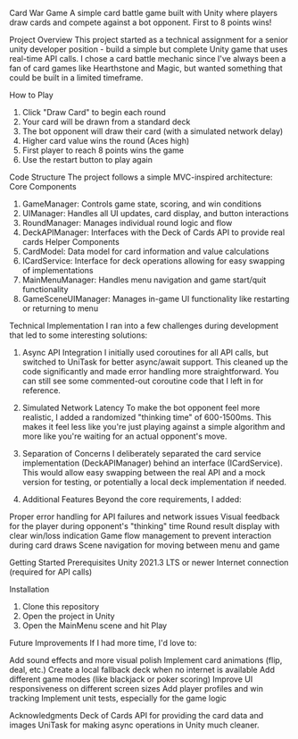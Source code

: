 Card War Game
A simple card battle game built with Unity where players draw cards and compete against 
a bot opponent. First to 8 points wins!

Project Overview
This project started as a technical assignment for a senior unity developer position - build a simple
but complete Unity game that uses real-time API calls. I chose a card battle mechanic since I've
always been a fan of card games like Hearthstone and Magic, but wanted something that could be
built in a limited timeframe.

How to Play
1. Click "Draw Card" to begin each round
2. Your card will be drawn from a standard deck
3. The bot opponent will draw their card (with a simulated network delay)
4. Higher card value wins the round (Aces high)
5. First player to reach 8 points wins the game
6. Use the restart button to play again


Code Structure
The project follows a simple MVC-inspired architecture:
Core Components
1. GameManager: Controls game state, scoring, and win conditions
2. UIManager: Handles all UI updates, card display, and button interactions
3. RoundManager: Manages individual round logic and flow
4. DeckAPIManager: Interfaces with the Deck of Cards API to provide real cards
Helper Components
5. CardModel: Data model for card information and value calculations
6. ICardService: Interface for deck operations allowing for easy swapping of implementations
7. MainMenuManager: Handles menu navigation and game start/quit functionality
8. GameSceneUIManager: Manages in-game UI functionality like restarting or returning to menu


Technical Implementation
I ran into a few challenges during development that led to some interesting solutions:

1. Async API Integration
I initially used coroutines for all API calls, but switched to UniTask for better async/await support.
This cleaned up the code significantly and made error handling more straightforward. You can still
see some commented-out coroutine code that I left in for reference.

2. Simulated Network Latency
To make the bot opponent feel more realistic, I added a randomized "thinking time" of 600-1500ms.
This makes it feel less like you're just playing against a simple algorithm and more like you're
waiting for an actual opponent's move.

3. Separation of Concerns
I deliberately separated the card service implementation (DeckAPIManager) behind an interface
(ICardService). This would allow easy swapping between the real API and a mock version for
testing, or potentially a local deck implementation if needed.

4. Additional Features
Beyond the core requirements, I added:

Proper error handling for API failures and network issues
Visual feedback for the player during opponent's "thinking" time
Round result display with clear win/loss indication
Game flow management to prevent interaction during card draws
Scene navigation for moving between menu and game

Getting Started
Prerequisites
Unity 2021.3 LTS or newer
Internet connection (required for API calls)

Installation
1. Clone this repository
2. Open the project in Unity
3. Open the MainMenu scene and hit Play

Future Improvements
If I had more time, I'd love to:

Add sound effects and more visual polish
Implement card animations (flip, deal, etc.)
Create a local fallback deck when no internet is available
Add different game modes (like blackjack or poker
scoring) Improve UI responsiveness on different screen
sizes
Add player profiles and win tracking
Implement unit tests, especially for the game logic

Acknowledgments
Deck of Cards API for providing the card data and images UniTask
for making async operations in Unity much cleaner.
